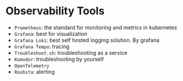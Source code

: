 # Observability Tools

- `Prometheus`: the standard for monitoring and metrics in kubernetes
- `Grafana`: best for visualization
- `Grafana Loki`: best self hosted logging solution. By grafana
- `Grafana Tempo`: tracing
- `Troubleshoot.sh`: troubleshooting as a service
- `Komodor`: troubleshooting by yourself
- `OpenTelemetry`
- `Roubsta`: alerting
